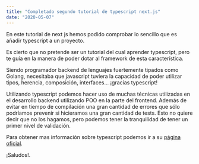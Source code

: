 ```yaml
---
title: "Completado segundo tutorial de typescript next.js"
date: "2020-05-07"
---
```


En este tutorial de next js hemos podido comprobar lo sencillo que es añadir typescript a un proyecto.

Es cierto que no pretende ser un tutorial del cual aprender typescript, pero te guía en la manera de poder dotar al framework de esta característica.

Siendo programador backend de lenguajes fuertemente tipados como Golang, necesitaba que javascript tuviera la capacidad de poder utilizar tipos, herencia, composición, interfaces... ¡gracias typescript!

Utilizando typescript podemos hacer uso de muchas técnicas utilizadas en el desarrollo backend utilizando POO en la parte del frontend. Además de evitar en tiempo de compilación una gran cantidad de errores que sólo podríamos prevenir si hicieramos una gran cantidad de tests. Esto no quiere decir que no los hagamos, pero podemos tener la tranquilidad de tener un primer nivel de validación.

Para obtener mas información sobre typescript podemos ir a su [página oficial](https://www.typescriptlang.org/docs/handbook/typescript-in-5-minutes.html).

¡Saludos!.
